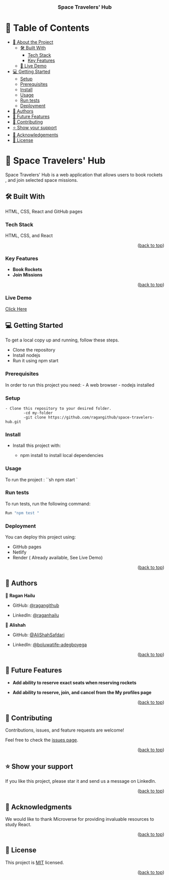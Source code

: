 <a name="readme-top"></a>

<div align="center">
  <h3><b>Space Travelers' Hub</b></h3>
</div>

<!-- TABLE OF CONTENTS -->

# 📗 Table of Contents

- [📖 About the Project](#about-project)
  - [🛠 Built With](#built-with)
    - [Tech Stack](#tech-stack)
    - [Key Features](#key-features)
  - [🚀 Live Demo](#live-demo)
- [💻 Getting Started](#getting-started)
  - [Setup](#setup)
  - [Prerequisites](#prerequisites)
  - [Install](#install)
  - [Usage](#usage)
  - [Run tests](#run-tests)
  - [Deployment](#deployment)
- [👥 Authors](#authors)
- [🔭 Future Features](#future-features)
- [🤝 Contributing](#contributing)
- [⭐️ Show your support](#support)
- [🙏 Acknowledgements](#acknowledgements)
- [📝 License](#license)

<!-- PROJECT DESCRIPTION -->

# 📖 Space Travelers' Hub<a name="about-project"></a>

Space Travelers' Hub is a web application that allows users to book rockets , and join selected space missions.

## 🛠 Built With <a name="built-with"></a>

HTML, CSS, React and GitHub pages

### Tech Stack <a name="tech-stack"></a>

HTML, CSS, and React

<p align="right">(<a href="#readme-top">back to top</a>)</p>
<!-- Features -->

### Key Features <a name="key-features"></a>

- **Book Rockets**
- **Join Missions**

<p align="right">(<a href="#readme-top">back to top</a>)</p>

### Live Demo

[Click Here](https://space-travelers-8rhh.onrender.com/)

## 💻 Getting Started <a name="getting-started"></a>

To get a local copy up and running, follow these steps.

- Clone the repository
- Install nodejs
- Run it using npm start

### Prerequisites

In order to run this project you need: - A web browser - nodejs installed

### Setup

    - Clone this repository to your desired folder.
            -cd my-folder
            -git clone https://github.com/ragangithub/space-travelers-hub.git

### Install

- Install this project with:

  - npm install to install local dependencies

### Usage

To run the project :
``sh
    npm start
    `

### Run tests

To run tests, run the following command:

```sh
Run "npm test "
```

### Deployment

You can deploy this project using:

- GitHub pages
- Netlify
- Render ( Already available, See Live Demo)

<p align="right">(<a href="#readme-top">back to top</a>)</p>
  
<!-- AUTHORS -->

## 👥 Authors <a name="authors"></a>

👤 **Ragan Hailu**

- GitHub: [@ragangithub](https://github.com/ragangithub)

- LinkedIn: [@raganhailu](https://www.linkedin.com/in/raganhailu/)

👤 **Alishah**

- GitHub: [@AliShahSafdari](https://github.com/AliShahSafdari)

- LinkedIn: [@boluwatife-adegboyega](https://www.linkedin.com/in/ali-shah-safdari-010541215/)

<p align="right">(<a href="#readme-top">back to top</a>)</p>

<!-- FUTURE FEATURES -->

## 🔭 Future Features <a name="future-features"></a>

- **Add ability to reserve exact seats when reserving rockets**

- **Add ability to reserve, join, and cancel from the My profiles page**

<p align="right">(<a href="#readme-top">back to top</a>)</p>

<!-- CONTRIBUTING -->

## 🤝 Contributing <a name="contributing"></a>

Contributions, issues, and feature requests are welcome!

Feel free to check the [issues page](https://github.com/ragangithub/space-travelers-hub.git/issues).

<p align="right">(<a href="#readme-top">back to top</a>)</p>

<!-- SUPPORT -->

## ⭐️ Show your support <a name="support"></a>

If you like this project, please star it and send us a message on LinkedIn.

<p align="right">(<a href="#readme-top">back to top</a>)</p>

<!-- ACKNOWLEDGEMENTS -->

## 🙏 Acknowledgments <a name="acknowledgements"></a>

We would like to thank Microverse for providing invaluable resources to study React.

<p align="right">(<a href="#readme-top">back to top</a>)</p>

<!-- LICENSE -->

## 📝 License <a name="license"></a>

This project is [MIT](./LICENSE) licensed.

<p align="right">(<a href="#readme-top">back to top</a>)</p>
